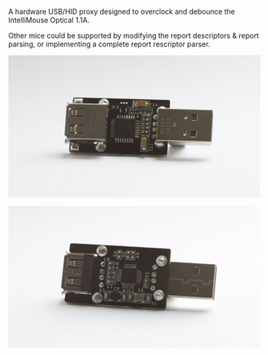 A hardware USB/HID proxy designed to overclock and debounce the IntelliMouse Optical 1.1A.

Other mice could be supported by modifying the report descriptors & report parsing, or implementing a complete report rescriptor parser.

![Board photo](board.jpg)

![Board photo back](board-back.jpg)
